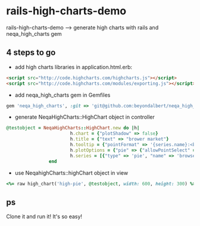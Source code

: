 rails-high-charts-demo
======================

rails-high-charts-demo --> generate high charts with rails and neqa_high_charts gem

4 steps to go
--------------------------------------------------------------------

* add high charts libraries in application.html.erb:

```html
<script src="http://code.highcharts.com/highcharts.js"></script>
<script src="http://code.highcharts.com/modules/exporting.js"></script>
```

* add neqa_high_charts gem in Gemfiles

```ruby
gem 'neqa_high_charts', :git => 'git@github.com:beyondalbert/neqa_high_charts.git'
```

* generate NeqaHighCharts::HighChart object in controller

```ruby
@testobject = NeqaHighCharts::HighChart.new do |h|
                        h.chart = {"plotShadow" => false}
                        h.title = {"text" => "brower market"}
                        h.tooltip = {"pointFormat" => '{series.name}:<b>{point.percentage:.1f}%</b>'}
                        h.plotOptions = {"pie" => {"allowPointSelect" => true, "cursor" => 'pointer', "dataLabels" => {"enabled" => true, "color" => '#000000', "connectorColor" => '#000000', "format" => '<b>{point.name}</b>:{point.percentage:.1f} %'}}}
                        h.series = [{"type" => 'pie', "name" => 'browser share', "data" => [["firefox", 45.0], ["IE", 26.8], ["safari", 8.5], ["opera", 6.2], ["other", 0.7]]}]
                end
```

* use NeqahighCharts::highChart object in view

```ruby
<%= raw high_chart('high-pie', @testobject, width: 600, height: 300) %>
```

ps
----

Clone it and run it! It's so easy!
